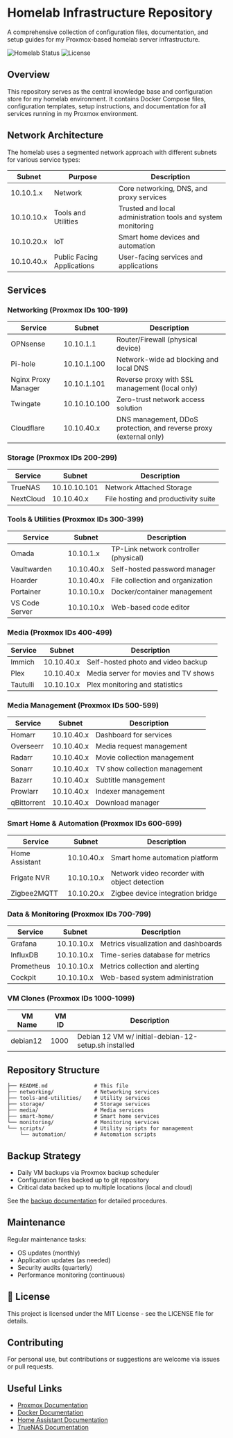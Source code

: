 # Homelab Infrastructure Repository

A comprehensive collection of configuration files, documentation, and setup guides for my Proxmox-based homelab server infrastructure.

![Homelab Status](https://img.shields.io/badge/status-active-brightgreen)
![License](https://img.shields.io/badge/license-MIT-blue)


## Overview

This repository serves as the central knowledge base and configuration store for my homelab environment. It contains Docker Compose files, configuration templates, setup instructions, and documentation for all services running in my Proxmox environment.


## Network Architecture

The homelab uses a segmented network approach with different subnets for various service types:

| Subnet | Purpose | Description |
|--------|---------|-------------|
| 10.10.1.x | Network | Core networking, DNS, and proxy services |
| 10.10.10.x | Tools and Utilities | Trusted and local administration tools and system monitoring |
| 10.10.20.x | IoT | Smart home devices and automation |
| 10.10.40.x | Public Facing Applications | User-facing services and applications |


## Services

### Networking (Proxmox IDs 100-199)

| Service | Subnet | Description |
|---------|--------|-------------|
| OPNsense | 10.10.1.1 | Router/Firewall (physical device) |
| Pi-hole | 10.10.1.100 | Network-wide ad blocking and local DNS |
| Nginx Proxy Manager | 10.10.1.101 | Reverse proxy with SSL management (local only) |
| Twingate | 10.10.10.100 | Zero-trust network access solution |
| Cloudflare | 10.10.40.x | DNS management, DDoS protection, and reverse proxy (external only) |

### Storage (Proxmox IDs 200-299)

| Service | Subnet | Description |
|---------|--------|-------------|
| TrueNAS | 10.10.10.101 | Network Attached Storage |
| NextCloud | 10.10.40.x | File hosting and productivity suite |

### Tools & Utilities (Proxmox IDs 300-399)

| Service | Subnet | Description |
|---------|--------|-------------|
| Omada | 10.10.1.x | TP-Link network controller (physical) |
| Vaultwarden | 10.10.40.x | Self-hosted password manager |
| Hoarder | 10.10.40.x | File collection and organization |
| Portainer | 10.10.10.x | Docker/container management |
| VS Code Server | 10.10.10.x | Web-based code editor |

### Media (Proxmox IDs 400-499)

| Service | Subnet | Description |
|---------|--------|-------------|
| Immich | 10.10.40.x | Self-hosted photo and video backup |
| Plex | 10.10.40.x | Media server for movies and TV shows |
| Tautulli | 10.10.10.x | Plex monitoring and statistics |

### Media Management (Proxmox IDs 500-599)

| Service | Subnet | Description |
|---------|--------|-------------|
| Homarr | 10.10.40.x | Dashboard for services |
| Overseerr | 10.10.40.x | Media request management |
| Radarr | 10.10.40.x | Movie collection management |
| Sonarr | 10.10.40.x | TV show collection management |
| Bazarr | 10.10.40.x | Subtitle management |
| Prowlarr | 10.10.40.x | Indexer management |
| qBittorrent | 10.10.40.x | Download manager |

### Smart Home & Automation (Proxmox IDs 600-699)

| Service | Subnet | Description |
|---------|--------|-------------|
| Home Assistant | 10.10.40.x | Smart home automation platform |
| Frigate NVR | 10.10.10.x | Network video recorder with object detection |
| Zigbee2MQTT | 10.10.20.x | Zigbee device integration bridge |

### Data & Monitoring (Proxmox IDs 700-799)

| Service | Subnet | Description |
|---------|--------|-------------|
| Grafana | 10.10.10.x | Metrics visualization and dashboards |
| InfluxDB | 10.10.10.x | Time-series database for metrics |
| Prometheus | 10.10.10.x | Metrics collection and alerting |
| Cockpit | 10.10.10.x | Web-based system administration |

### VM Clones (Proxmox IDs 1000-1099)

| VM Name | VM ID | Description |
|---------|-------|-------------|
| debian12 | 1000 | Debian 12 VM w/ initial-debian-12-setup.sh installed |

## Repository Structure

```
├── README.md               # This file
├── networking/         	# Networking services
├── tools-and-utilities/    # Utility services
├── storage/            	# Storage services
├── media/               	# Media services
├── smart-home/         	# Smart home services
└── monitoring/             # Monitoring services
└── scripts/                # Utility scripts for management
    └── automation/         # Automation scripts
```

## Backup Strategy

- Daily VM backups via Proxmox backup scheduler
- Configuration files backed up to git repository
- Critical data backed up to multiple locations (local and cloud)

See the [backup documentation](docs/backup/README.md) for detailed procedures.

## Maintenance

Regular maintenance tasks:

- OS updates (monthly)
- Application updates (as needed)
- Security audits (quarterly)
- Performance monitoring (continuous)

## 📝 License

This project is licensed under the MIT License - see the LICENSE file for details.

## Contributing

For personal use, but contributions or suggestions are welcome via issues or pull requests.

## Useful Links

- [Proxmox Documentation](https://pve.proxmox.com/wiki/Main_Page)
- [Docker Documentation](https://docs.docker.com/)
- [Home Assistant Documentation](https://www.home-assistant.io/docs/)
- [TrueNAS Documentation](https://www.truenas.com/docs/)
